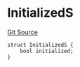 # InitializedS
[Git Source](https://github.com/thrackle-io/tron/blob/845c12315ef4ac1a6cc2b1c3212b2b372da974eb/src/client/token/handler/diamond/RuleStorage.sol)


```solidity
struct InitializedS {
    bool initialized;
}
```

